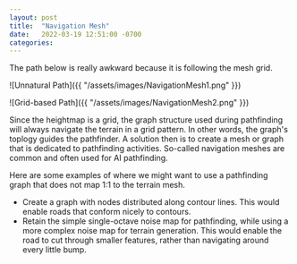 ```yaml
---
layout: post
title:  "Navigation Mesh"
date:   2022-03-19 12:51:00 -0700
categories: 
---
```

The path below is really awkward because it is following the mesh grid.

![Unnatural Path]({{ "/assets/images/NavigationMesh1.png" }})

![Grid-based Path]({{ "/assets/images/NavigationMesh2.png" }})

Since the heightmap is a grid, the graph structure used during pathfinding will always navigate the terrain in a grid pattern.  In other words, the graph's toplogy guides the pathfinder.  A solution then is to create a mesh or graph that is dedicated to pathfinding activities.  So-called navigation meshes are common and often used for AI pathfinding.

Here are some examples of where we might want to use a pathfinding graph that does not map 1:1 to the terrain mesh.

* Create a graph with nodes distributed along contour lines.  This would enable roads that conform nicely to contours.
* Retain the simple single-octave noise map for pathfinding, while using a more complex noise map for terrain generation.  This would enable the road to cut through smaller features, rather than navigating around every little bump.